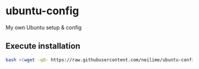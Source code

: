 # ubuntu-config
My own Ubuntu setup &amp; config 

## Execute installation

```bash
bash <(wget -qO- https://raw.githubusercontent.com/neilime/ubuntu-config/master/install.sh)
```
